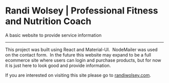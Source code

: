 <h1>Randi Wolsey | Professional Fitness and Nutrition Coach</h1>
<p>A basic website to provide service information</p>
<hr>
<p>This project was built using React and Material-UI. &nbsp;NodeMailer was used on the contact form. &nbsp;In the future this website may expand to be a full ecommerce site where users can login and purchase products, but for now it is just here to look good and provide information.</p>
<p>If you are interested on visiting this site please go to <a href="http://randiwolsey.com/#/">randiwolsey.com</a>.</p>